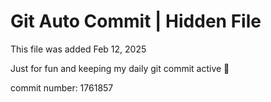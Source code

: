 # Git Auto Commit | Hidden File

This file was added Feb 12, 2025

Just for fun and keeping my daily git commit active 🤪

commit number: 1761857
